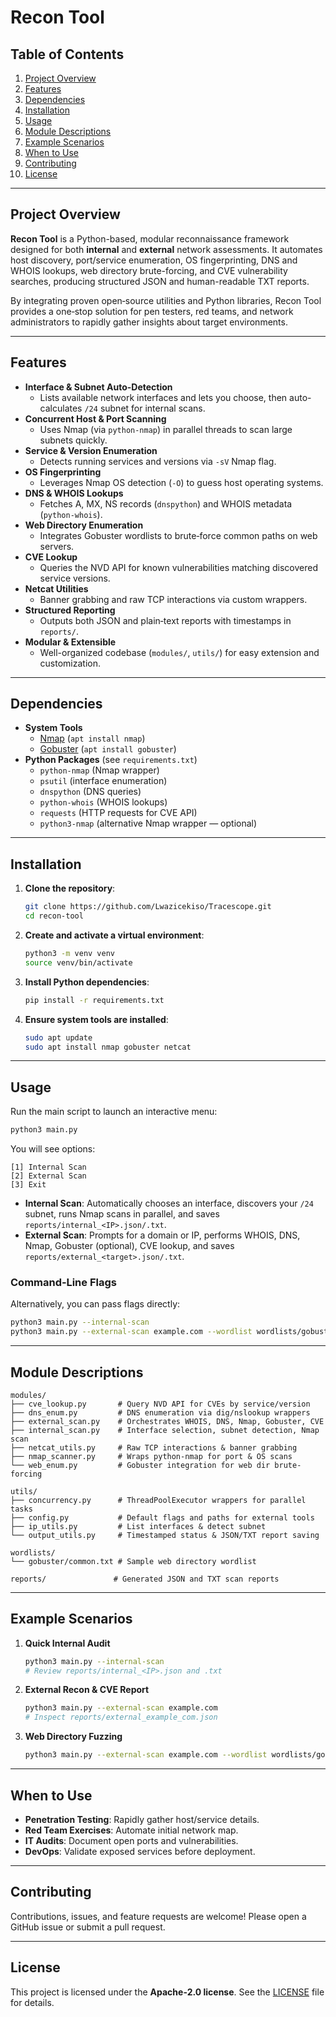 # Recon Tool

## Table of Contents
1. [Project Overview](#project-overview)
2. [Features](#features)
3. [Dependencies](#dependencies)
4. [Installation](#installation)
5. [Usage](#usage)
6. [Module Descriptions](#module-descriptions)
7. [Example Scenarios](#example-scenarios)
8. [When to Use](#when-to-use)
9. [Contributing](#contributing)
10. [License](#license)

---

## Project Overview

**Recon Tool** is a Python-based, modular reconnaissance framework designed for both **internal** and **external** network assessments. It automates host discovery, port/service enumeration, OS fingerprinting, DNS and WHOIS lookups, web directory brute-forcing, and CVE vulnerability searches, producing structured JSON and human-readable TXT reports.

By integrating proven open‑source utilities and Python libraries, Recon Tool provides a one‑stop solution for pen testers, red teams, and network administrators to rapidly gather insights about target environments.

---

## Features

- **Interface & Subnet Auto-Detection**
  - Lists available network interfaces and lets you choose, then auto-calculates `/24` subnet for internal scans.
- **Concurrent Host & Port Scanning**
  - Uses Nmap (via `python-nmap`) in parallel threads to scan large subnets quickly.
- **Service & Version Enumeration**
  - Detects running services and versions via `-sV` Nmap flag.
- **OS Fingerprinting**
  - Leverages Nmap OS detection (`-O`) to guess host operating systems.
- **DNS & WHOIS Lookups**
  - Fetches A, MX, NS records (`dnspython`) and WHOIS metadata (`python-whois`).
- **Web Directory Enumeration**
  - Integrates Gobuster wordlists to brute‑force common paths on web servers.
- **CVE Lookup**
  - Queries the NVD API for known vulnerabilities matching discovered service versions.
- **Netcat Utilities**
  - Banner grabbing and raw TCP interactions via custom wrappers.
- **Structured Reporting**
  - Outputs both JSON and plain‑text reports with timestamps in `reports/`.
- **Modular & Extensible**
  - Well-organized codebase (`modules/`, `utils/`) for easy extension and customization.

---

## Dependencies

- **System Tools**
  - [Nmap](https://nmap.org/) (`apt install nmap`)
  - [Gobuster](https://github.com/OJ/gobuster) (`apt install gobuster`)
- **Python Packages** (see `requirements.txt`)
  - `python-nmap` (Nmap wrapper)
  - `psutil` (interface enumeration)
  - `dnspython` (DNS queries)
  - `python-whois` (WHOIS lookups)
  - `requests` (HTTP requests for CVE API)
  - `python3-nmap` (alternative Nmap wrapper — optional)

---

## Installation

1. **Clone the repository**:
   ```bash
   git clone https://github.com/Lwazicekiso/Tracescope.git
   cd recon-tool
   ```

2. **Create and activate a virtual environment**:
   ```bash
   python3 -m venv venv
   source venv/bin/activate
   ```

3. **Install Python dependencies**:
   ```bash
   pip install -r requirements.txt
   ```

4. **Ensure system tools are installed**:
   ```bash
   sudo apt update
   sudo apt install nmap gobuster netcat
   ```

---

## Usage

Run the main script to launch an interactive menu:
```bash
python3 main.py
```

You will see options:
```
[1] Internal Scan
[2] External Scan
[3] Exit
```

- **Internal Scan**: Automatically chooses an interface, discovers your `/24` subnet, runs Nmap scans in parallel, and saves `reports/internal_<IP>.json/.txt`.
- **External Scan**: Prompts for a domain or IP, performs WHOIS, DNS, Nmap, Gobuster (optional), CVE lookup, and saves `reports/external_<target>.json/.txt`.

### Command‑Line Flags
Alternatively, you can pass flags directly:
```bash
python3 main.py --internal-scan
python3 main.py --external-scan example.com --wordlist wordlists/gobuster/common.txt
```

---

## Module Descriptions

```
modules/
├── cve_lookup.py       # Query NVD API for CVEs by service/version
├── dns_enum.py         # DNS enumeration via dig/nslookup wrappers
├── external_scan.py    # Orchestrates WHOIS, DNS, Nmap, Gobuster, CVE
├── internal_scan.py    # Interface selection, subnet detection, Nmap scan
├── netcat_utils.py     # Raw TCP interactions & banner grabbing
├── nmap_scanner.py     # Wraps python-nmap for port & OS scans
└── web_enum.py         # Gobuster integration for web dir brute-forcing
```

```
utils/
├── concurrency.py      # ThreadPoolExecutor wrappers for parallel tasks
├── config.py           # Default flags and paths for external tools
├── ip_utils.py         # List interfaces & detect subnet
└── output_utils.py     # Timestamped status & JSON/TXT report saving
```

```
wordlists/
└── gobuster/common.txt # Sample web directory wordlist

reports/               # Generated JSON and TXT scan reports
```

---

## Example Scenarios

1. **Quick Internal Audit**
   ```bash
   python3 main.py --internal-scan
   # Review reports/internal_<IP>.json and .txt
   ```

2. **External Recon & CVE Report**
   ```bash
   python3 main.py --external-scan example.com
   # Inspect reports/external_example_com.json
   ```

3. **Web Directory Fuzzing**
   ```bash
   python3 main.py --external-scan example.com --wordlist wordlists/gobuster/big.txt
   ```

---

## When to Use

- **Penetration Testing**: Rapidly gather host/service details.
- **Red Team Exercises**: Automate initial network map.
- **IT Audits**: Document open ports and vulnerabilities.
- **DevOps**: Validate exposed services before deployment.

---

## Contributing

Contributions, issues, and feature requests are welcome! Please open a GitHub issue or submit a pull request.

---

## License

This project is licensed under the **Apache-2.0 license**. See the [LICENSE](LICENSE) file for details.

